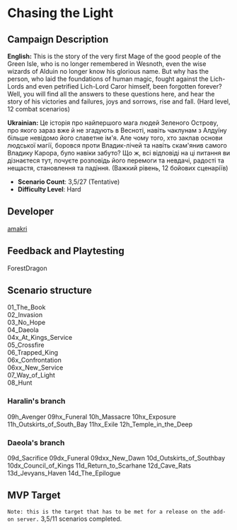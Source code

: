# Chasing the Light

## Campaign Description
**English:** This is the story of the very first Mage of the good people of the Green Isle, who is no longer remembered in Wesnoth, even the wise wizards of Alduin no longer know his glorious name. But why has the person, who laid the foundations of human magic, fought against the Lich-Lords and even petrified Lich-Lord Caror himself, been forgotten forever? Well, you will find all the answers to these questions here, and hear the story of his victories and failures, joys and sorrows, rise and fall.
(Hard level, 12 combat scenarios)

**Ukrainian:** Це історія про найпершого мага людей Зеленого Острову, про якого зараз вже й не згадують в Весноті, навіть чаклунам з Алдуїну більше невідомо його славетне ім'я. Але чому того, хто заклав основи людської магії, боровся проти Владик-лічей та навіть скам'янив самого Владику Карора, було навіки забуто? Що ж, всі відповіді на ці питання ви дізнаєтеся тут, почуєте розповідь його перемоги та невдачі, радості та нещастя, становлення та падіння.
(Важкий рівень, 12 бойових сценаріїв)
- **Scenario Count**: 3,5/27 (Tentative)
- **Difficulty Level**: Hard

## Developer
[amakri](https://github.com/amakriLexa04)

## Feedback and Playtesting
ForestDragon

## Scenario structure
01_The_Book                                                                                                                                      
02_Invasion                                                                                                                                      
03_No_Hope                                                                                                                                      
04_Daeola                                                                                                                                      
04x_At_Kings_Service                                                                                                                                      
05_Crossfire                                                                                                                                      
06_Trapped_King                                                                                                                                      
06x_Confrontation                                                                                                                                      
06xx_New_Service                                                                                                                                      
07_Way_of_Light                                                                                                                                     
08_Hunt  

### Haralin's branch 
09h_Avenger 
09hx_Funeral 
10h_Massacre 
10hx_Exposure 
11h_Outskirts_of_South_Bay
11hx_Exile
12h_Temple_in_the_Deep

### Daeola's branch
09d_Sacrifice
09dx_Funeral 
09dxx_New_Dawn
10d_Outskirts_of_Southbay
10dx_Council_of_Kings 
11d_Return_to_Scarhane 
12d_Cave_Rats
13d_Jevyans_Haven
14d_The_Epilogue


## MVP Target
`Note: this is the target that has to be met for a release on the add-on server.`
3,5/11 scenarios completed.
